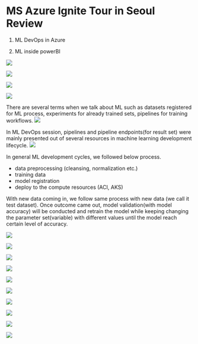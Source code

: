 # MS Azure Ignite Tour in Seoul Review

1. ML DevOps in Azure

2. ML inside powerBI

![](https://github.com/rnlduaeo/alibaba/blob/master/1.JPG?raw=true)

![](https://github.com/rnlduaeo/alibaba/blob/master/2.JPG?raw=true)

![](https://github.com/rnlduaeo/alibaba/blob/master/3.JPG?raw=true)






![](https://github.com/rnlduaeo/alibaba/blob/master/5.JPG?raw=true)

There are several terms when we talk about ML such as datasets registered for ML process, experiments for already trained sets, pipelines for training workflows.
![](https://github.com/rnlduaeo/alibaba/blob/master/7.JPG?raw=true)

In ML DevOps session, pipelines and pipeline endpoints(for result set) were mainly presented out of several resources in machine learning development lifecycle.
![](https://github.com/rnlduaeo/alibaba/blob/master/6.JPG?raw=true)

In general ML development cycles, we followed below process.

- data preprocessing (cleansing, normalization etc.)
- training data
- model registration
- deploy to the compute resources (ACI, AKS)

With new data coming in, we follow same process with new data (we call it test dataset). Once outcome came out, model validation(with model accuracy) will be conducted and retrain the model while keeping changing the parameter set(variable) with different values until the model reach certain level of accuracy. 

![](https://github.com/rnlduaeo/alibaba/blob/master/4.JPG?raw=true)


![](https://github.com/rnlduaeo/alibaba/blob/master/8.JPG?raw=true)

![](https://github.com/rnlduaeo/alibaba/blob/master/9.JPG?raw=true)

![](https://github.com/rnlduaeo/alibaba/blob/master/10.JPG?raw=true)

![](https://github.com/rnlduaeo/alibaba/blob/master/11.JPG?raw=true)

![](https://github.com/rnlduaeo/alibaba/blob/master/12.JPG?raw=true)

![](https://github.com/rnlduaeo/alibaba/blob/master/13.JPG?raw=true)

![](https://github.com/rnlduaeo/alibaba/blob/master/14.JPG?raw=true)

![](https://github.com/rnlduaeo/alibaba/blob/master/15.JPG?raw=true)

![](https://github.com/rnlduaeo/alibaba/blob/master/16.JPG?raw=true)


<!--stackedit_data:
eyJoaXN0b3J5IjpbLTkzNjM2Nzc5MV19
-->